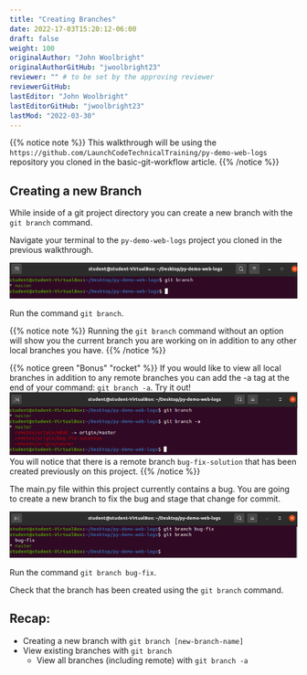 ```yaml
---
title: "Creating Branches"
date: 2022-17-03T15:20:12-06:00
draft: false
weight: 100
originalAuthor: "John Woolbright"
originalAuthorGitHub: "jwoolbright23"
reviewer: "" # to be set by the approving reviewer
reviewerGitHub:
lastEditor: "John Woolbright"
lastEditorGitHub: "jwoolbright23"
lastMod: "2022-03-30"
---
```


{{% notice note %}}
This walkthrough will be using the `https://github.com/LaunchCodeTechnicalTraining/py-demo-web-logs` repository you cloned in the basic-git-workflow article.
{{% /notice %}}

## Creating a new Branch

While inside of a git project directory you can create a new branch with the `git branch` command.

Navigate your terminal to the `py-demo-web-logs` project you cloned in the previous walkthrough. 

![git-branch-command](pictures/git-branch-command.png?classes=border)

Run the command `git branch`.

{{% notice note %}}
Running the `git branch` command without an option will show you the current branch you are working on in addition to any other local branches you have.
{{% /notice %}}

{{% notice green "Bonus" "rocket" %}}
If you would like to view all local branches in addition to any remote branches you can add the -a tag at the end of your command: `git branch -a`. Try it out!
![git-branch-a](pictures/git-branch-a.png?classes=border)
You will notice that there is a remote branch `bug-fix-solution` that has been created previously on this project.
{{% /notice %}}

The main.py file within this project currently contains a bug. You are going to create a new branch to fix the bug and stage that change for commit.

![git-new-branch](pictures/git-new-branch.png?classes=border)

Run the command `git branch bug-fix`. 

Check that the branch has been created using the `git branch` command.

## Recap:
- Creating a new branch with `git branch [new-branch-name]`
- View existing branches with `git branch`
  - View all branches (including remote) with `git branch -a`